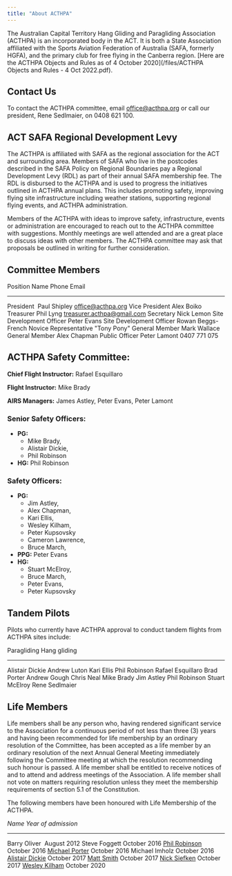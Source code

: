 ```yaml
---
title: "About ACTHPA"
---
```


The Australian Capital Territory Hang Gliding and Paragliding Association (ACTHPA) is an incorporated body in the ACT.
It is both a State Association affiliated with the Sports Aviation Federation of Australia (SAFA, formerly HGFA), and the primary club for free flying in the Canberra region.
[Here are the ACTHPA Objects and Rules as of 4 October 2020](/files/ACTHPA Objects and Rules - 4 Oct 2022.pdf).

## Contact Us

To contact the ACTHPA committee, email office@acthpa.org or call our president, Rene Sedlmaier, on 0408 621 100.

## ACT SAFA Regional Development Levy

The ACTHPA is affiliated with SAFA as the regional association for the ACT and surrounding area.
Members of SAFA who live in the postcodes described in the SAFA Policy on Regional Boundaries pay a Regional Development Levy (RDL) as part of their annual SAFA membership fee.
The RDL is disbursed to the ACTHPA and is used to progress the initiatives outlined in ACTHPA annual plans.
This includes promoting safety, improving flying site infrastructure including weather stations, supporting regional flying events, and ACTHPA administration.

Members of the ACTHPA with ideas to improve safety, infrastructure, events or administration are encouraged to reach out to the ACTHPA committee with suggestions.
Monthly meetings are well attended and are a great place to discuss ideas with other members.
The ACTHPA committee may ask that proposals be outlined in writing for further consideration.

## Committee Members

Position                 Name               Phone             Email
---------------          -----------------  ----------------- ---------------------------
President                Paul Shipley                         office@acthpa.org
Vice President           Alex Boiko
Treasurer                Phil Lyng                            treasurer.acthpa@gmail.com
Secretary                Nick Lemon
Site Development Officer Peter Evans
Site Development Officer Rowan Beggs-French
Novice Representative    "Tony Pony"
General Member           Mark Wallace
General Member           Alex Chapman
Public Officer           Peter Lamont       0407 771 075

## ACTHPA Safety Committee:

**Chief Flight Instructor:** Rafael Esquillaro

**Flight Instructor:** Mike Brady

**AIRS Managers:** James Astley, Peter Evans, Peter Lamont


### Senior Safety Officers:

- **PG:**
    - Mike Brady,
    - Alistair Dickie,
    - Phil Robinson
- **HG:** Phil Robinson

### Safety Officers:

- **PG:**
    - Jim Astley,
    - Alex Chapman,
    - Kari Ellis,
    - Wesley Kilham,
    - Peter Kupsovsky
    - Cameron Lawrence,
    - Bruce March,
- **PPG:** Peter Evans
- **HG:**
    - Stuart McElroy,
    - Bruce March,
    - Peter Evans,
    - Peter Kupsovsky

## Tandem Pilots

Pilots who currently have ACTHPA approval to conduct tandem flights from
ACTHPA sites include:

  Paragliding         Hang gliding
 ------------------- --------------
 Alistair Dickie     Andrew Luton
 Kari Ellis          Phil Robinson
 Rafael Esquillaro   Brad Porter
 Andrew Gough
 Chris Neal
 Mike Brady
 Jim Astley
 Phil Robinson
 Stuart McElroy
 Rene Sedlmaier

## Life Members

Life members shall be any person who, having rendered significant service to the Association for a continuous period of not less than three (3) years and having been recommended for life membership by an ordinary resolution of the Committee, has been accepted as a life member by an ordinary resolution of the next Annual General Meeting immediately following the Committee meeting at which the resolution recommending such honour is passed.
A life member shall be entitled to receive notices of and to attend and address meetings of the Association.
A life member shall not vote on matters requiring resolution unless they meet the membership requirements of section 5.1 of the Constitution.

The following members have been honoured with Life Membership of the
ACTHPA.

 *Name*                                         *Year of admission*
--------------------                           ---------------------
Barry Oliver                                   August 2012
Steve Foggett                                  October 2016
[Phil Robinson](Phil-Robinson)                 October 2016
[Michael Porter](Michael-Porter)               October 2016
Michael Imholz                                 October 2016
[Alistair Dickie](Alistair-Dickie)             October 2017
[Matt Smith](Matt-Smith)                       October 2017
[Nick Siefken](Nick-Siefken)                   October 2017
[Wesley Kilham](Wesley-Kilham)                 October 2020
